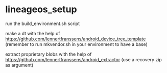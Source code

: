 # lineageos_setup

run the build_environment.sh script

make a dt with the help of https://github.com/lennertfranssens/android_device_tree_template (remember to run mkvendor.sh in your environment to have a base)

extract proprietary blobs with the help of https://github.com/lennertfranssens/android_extractor (use a recovery zip as argument) 
